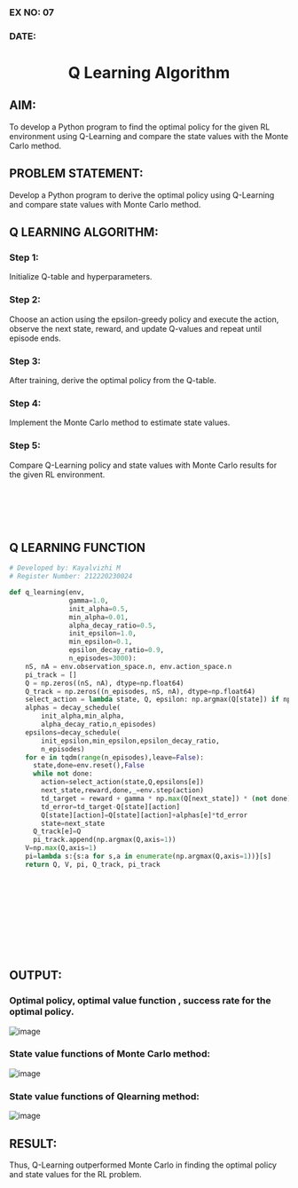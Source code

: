 ### EX NO: 07
### DATE:
# <p align="center">Q Learning Algorithm</p>

## AIM:
To develop a Python program to find the optimal policy for the given RL environment using Q-Learning and compare the state values with the Monte Carlo method.

## PROBLEM STATEMENT:
Develop a Python program to derive the optimal policy using Q-Learning and compare state values with Monte Carlo method.

## Q LEARNING ALGORITHM:
### Step 1:
Initialize Q-table and hyperparameters.

### Step 2:
Choose an action using the epsilon-greedy policy and execute the action, observe the next state, reward, and update Q-values and repeat until episode ends.

### Step 3:
After training, derive the optimal policy from the Q-table.

### Step 4:
Implement the Monte Carlo method to estimate state values.

### Step 5:
Compare Q-Learning policy and state values with Monte Carlo results for the given RL environment.

<br>
<br>
<br>
<br>

## Q LEARNING FUNCTION
```python
# Developed by: Kayalvizhi M
# Register Number: 212220230024

def q_learning(env, 
               gamma=1.0,
               init_alpha=0.5,
               min_alpha=0.01,
               alpha_decay_ratio=0.5,
               init_epsilon=1.0,
               min_epsilon=0.1,
               epsilon_decay_ratio=0.9,
               n_episodes=3000):
    nS, nA = env.observation_space.n, env.action_space.n
    pi_track = []
    Q = np.zeros((nS, nA), dtype=np.float64)
    Q_track = np.zeros((n_episodes, nS, nA), dtype=np.float64)
    select_action = lambda state, Q, epsilon: np.argmax(Q[state]) if np.random.random() > epsilon else np.random.randint(len(Q[state]))
    alphas = decay_schedule(
        init_alpha,min_alpha,
        alpha_decay_ratio,n_episodes)
    epsilons=decay_schedule(
        init_epsilon,min_epsilon,epsilon_decay_ratio,
        n_episodes)
    for e in tqdm(range(n_episodes),leave=False):
      state,done=env.reset(),False
      while not done:
        action=select_action(state,Q,epsilons[e])
        next_state,reward,done,_=env.step(action)
        td_target = reward + gamma * np.max(Q[next_state]) * (not done)
        td_error=td_target-Q[state][action]
        Q[state][action]=Q[state][action]+alphas[e]*td_error
        state=next_state
      Q_track[e]=Q
      pi_track.append(np.argmax(Q,axis=1))
    V=np.max(Q,axis=1)
    pi=lambda s:{s:a for s,a in enumerate(np.argmax(Q,axis=1))}[s]
    return Q, V, pi, Q_track, pi_track
```

<br>
<br>
<br>
<br>
<br>
<br>
<br>
<br>

## OUTPUT:
### Optimal policy, optimal value function , success rate for the optimal policy.

![image](https://github.com/Kayalvizhi02/q-learning/assets/75413726/553bc9ce-920c-48ce-8830-7c716ab97e12)


### State value functions of Monte Carlo method:

![image](https://github.com/Kayalvizhi02/q-learning/assets/75413726/9065bfa5-7d6c-4432-b427-250f2871bc9e)

### State value functions of Qlearning method:

![image](https://github.com/Kayalvizhi02/q-learning/assets/75413726/465c2fc9-454f-462e-8c63-4096558a3b8f)

## RESULT:

Thus, Q-Learning outperformed Monte Carlo in finding the optimal policy and state values for the RL problem.
